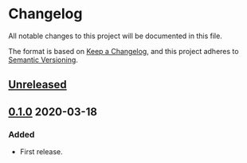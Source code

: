# Changelog

All notable changes to this project will be documented in this file.

The format is based on [Keep a Changelog](https://keepachangelog.com/en/1.0.0/),
and this project adheres to [Semantic Versioning](https://semver.org/spec/v2.0.0.html).

## [Unreleased]

## [0.1.0] 2020-03-18

### Added

- First release.

[Unreleased]: https://github.com/giantswarm/certs/compare/v0.1.0...HEAD
[0.1.0]: https://github.com/giantswarm/certs/releases/tag/v0.1.0
